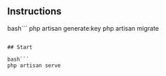 ## Instructions

bash```
php artisan generate:key
php artisan migrate
```

## Start

bash```
php artisan serve
```
